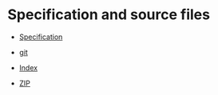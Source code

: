 # Specification and source files

* [Specification](http://cdn.cs50.net/2011/fall/psets/4/hacker4.pdf)

* [git](http://cdn.cs50.net/2011/fall/psets/4/hacker4.git/)
* [Index](http://cdn.cs50.net/2011/fall/psets/4/hacker4/)
* [ZIP](http://cdn.cs50.net/2011/fall/psets/4/hacker4.zip)

